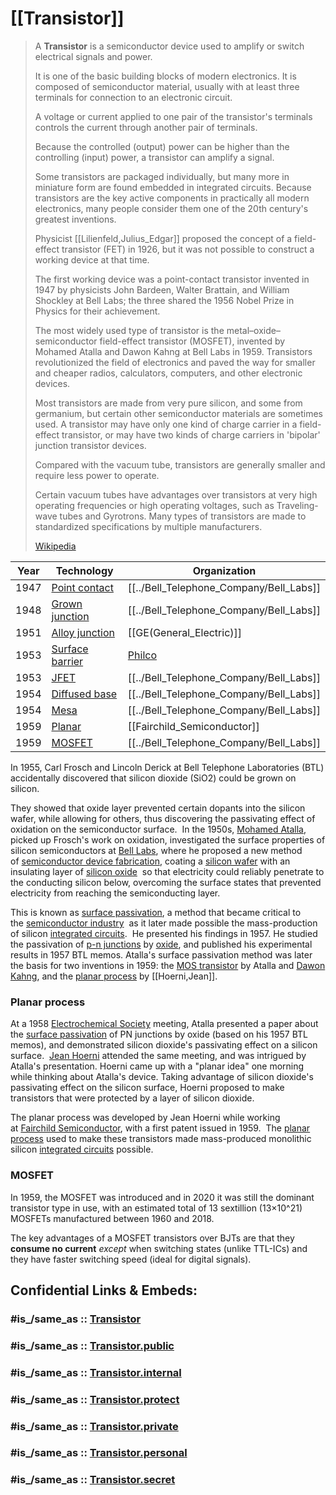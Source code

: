 
# [[Transistor]] 

> A **Transistor** is a semiconductor device 
> used to amplify or switch electrical signals and power. 
> 
> It is one of the basic building blocks of modern electronics. 
> It is composed of semiconductor material, 
> usually with at least three terminals for connection to an electronic circuit. 
> 
> A voltage or current applied to one pair of the transistor's terminals 
> controls the current through another pair of terminals. 
> 
> Because the controlled (output) power can be higher 
> than the controlling (input) power, a transistor can amplify a signal. 
> 
> Some transistors are packaged individually, 
> but many more in miniature form are found embedded in integrated circuits. 
> Because transistors are the key active components 
> in practically all modern electronics, many people consider them 
> one of the 20th century's greatest inventions.
>
> Physicist [[Lilienfeld,Julius_Edgar]] 
> proposed the concept of a field-effect transistor (FET) in 1926, 
> but it was not possible to construct a working device at that time. 
> 
> The first working device was a point-contact transistor invented in 1947 
> by physicists John Bardeen, Walter Brattain, and William Shockley at Bell Labs; 
> the three shared the 1956 Nobel Prize in Physics for their achievement. 
> 
> The most widely used type of transistor is the 
> metal–oxide–semiconductor field-effect transistor (MOSFET), 
> invented by Mohamed Atalla and Dawon Kahng at Bell Labs in 1959. 
> Transistors revolutionized the field of electronics 
> and paved the way for smaller and cheaper radios, calculators, computers, 
> and other electronic devices.
>
> Most transistors are made from very pure silicon, and some from germanium, 
> but certain other semiconductor materials are sometimes used. 
> A transistor may have only one kind of charge carrier in a field-effect transistor, 
> or may have two kinds of charge carriers in 'bipolar' junction transistor devices. 
> 
> Compared with the vacuum tube, transistors are generally smaller 
> and require less power to operate. 
> 
> Certain vacuum tubes have advantages over transistors 
> at very high operating frequencies or high operating voltages, 
> such as Traveling-wave tubes and Gyrotrons. 
> Many types of transistors are made to standardized specifications 
> by multiple manufacturers.
>
> [Wikipedia](https://en.wikipedia.org/wiki/Transistor)

| Year | Technology                                                                                               | Organization                                            |
| ---- | -------------------------------------------------------------------------------------------------------- | ------------------------------------------------------- |
| 1947 | [Point contact](https://en.wikipedia.org/wiki/Point-contact_transistor "Point-contact transistor")       | [[../Bell_Telephone_Company/Bell_Labs]]                                        |
| 1948 | [Grown junction](https://en.wikipedia.org/wiki/Grown-junction_transistor "Grown-junction transistor")    | [[../Bell_Telephone_Company/Bell_Labs]]                                        |
| 1951 | [Alloy junction](https://en.wikipedia.org/wiki/Alloy-junction_transistor "Alloy-junction transistor")    | [[GE(General_Electric)]]                                |
| 1953 | [Surface barrier](https://en.wikipedia.org/wiki/Surface-barrier_transistor "Surface-barrier transistor") | [Philco](https://en.wikipedia.org/wiki/Philco "Philco") |
| 1953 | [JFET](https://en.wikipedia.org/wiki/JFET "JFET")                                                        | [[../Bell_Telephone_Company/Bell_Labs]]                                        |
| 1954 | [Diffused base](https://en.wikipedia.org/wiki/Diffused-base_transistor "Diffused-base transistor")       | [[../Bell_Telephone_Company/Bell_Labs]]                                        |
| 1954 | [Mesa](https://en.wikipedia.org/wiki/Mesa_transistor "Mesa transistor")                                  | [[../Bell_Telephone_Company/Bell_Labs]]                                        |
| 1959 | [Planar](https://en.wikipedia.org/wiki/Planar_transistor "Planar transistor")                            | [[Fairchild_Semiconductor]]                             |
| 1959 | [MOSFET](https://en.wikipedia.org/wiki/MOSFET "MOSFET")                                                  | [[../Bell_Telephone_Company/Bell_Labs]]                                        |
In 1955, Carl Frosch and Lincoln Derick at Bell Telephone Laboratories (BTL) 
accidentally discovered that silicon dioxide (SiO2) could be grown on silicon. 

They showed that oxide layer prevented certain dopants into the silicon wafer, 
while allowing for others, thus discovering the passivating effect of oxidation on the semiconductor surface. 
In the 1950s, [Mohamed Atalla](https://en.wikipedia.org/wiki/Mohamed_Atalla "Mohamed Atalla"), picked up Frosch's work on oxidation, 
investigated the surface properties of silicon semiconductors at [Bell Labs](https://en.wikipedia.org/wiki/Bell_Labs "Bell Labs"), 
where he proposed a new method of [semiconductor device fabrication](https://en.wikipedia.org/wiki/Semiconductor_device_fabrication "Semiconductor device fabrication"), 
coating a [silicon wafer](https://en.wikipedia.org/wiki/Silicon_wafer "Silicon wafer") with an insulating layer of [silicon oxide](https://en.wikipedia.org/wiki/Silicon_oxide "Silicon oxide") 
so that electricity could reliably penetrate to the conducting silicon below, 
overcoming the surface states 
that prevented electricity from reaching the semiconducting layer. 

This is known as [surface passivation](https://en.wikipedia.org/wiki/Surface_passivation "Surface passivation"), 
a method that became critical to the [semiconductor industry](https://en.wikipedia.org/wiki/Semiconductor_industry "Semiconductor industry") 
as it later made possible the mass-production of silicon [integrated circuits](https://en.wikipedia.org/wiki/Integrated_circuit "Integrated circuit"). 
He presented his findings in 1957. 
He studied the passivation of [p-n junctions](https://en.wikipedia.org/wiki/P-n_junction "P-n junction") by [oxide](https://en.wikipedia.org/wiki/Oxide "Oxide"), 
and published his experimental results in 1957 BTL memos. 
Atalla's surface passivation method was later the basis for two inventions in 1959: 
the [MOS transistor](https://en.wikipedia.org/wiki/MOS_transistor "MOS transistor") by Atalla and [Dawon Kahng](https://en.wikipedia.org/wiki/Dawon_Kahng "Dawon Kahng"), 
and the [planar process](https://en.wikipedia.org/wiki/Planar_process "Planar process") by [[Hoerni,Jean]]. 

### Planar process 

At a 1958 [Electrochemical Society](https://en.wikipedia.org/wiki/Electrochemical_Society "Electrochemical Society") meeting, Atalla presented a paper about the [surface passivation](https://en.wikipedia.org/wiki/Surface_passivation "Surface passivation") of PN junctions by oxide (based on his 1957 BTL memos), 
and demonstrated silicon dioxide's passivating effect on a silicon surface. 
[Jean Hoerni](https://en.wikipedia.org/wiki/Jean_Hoerni "Jean Hoerni") attended the same meeting, and was intrigued by Atalla's presentation. 
Hoerni came up with a "planar idea" one morning while thinking about Atalla's device.
Taking advantage of silicon dioxide's passivating effect on the silicon surface, 
Hoerni proposed to make transistors that were protected by a layer of silicon dioxide.

The planar process was developed by Jean Hoerni 
while working at [Fairchild Semiconductor](https://en.wikipedia.org/wiki/Fairchild_Semiconductor "Fairchild Semiconductor"), with a first patent issued in 1959. 
The [planar process](https://en.wikipedia.org/wiki/Planar_process "Planar process") used to make these transistors 
made mass-produced monolithic silicon [integrated circuits](https://en.wikipedia.org/wiki/Integrated_circuit "Integrated circuit") possible.

### MOSFET 

In 1959, the MOSFET was introduced and 
in 2020 it was still the dominant transistor type in use, 
with an estimated total of 13 sextillion (13×10^21) MOSFETs 
manufactured between 1960 and 2018. 

The key advantages of a MOSFET transistors over BJTs are that 
they __consume no current__ _except_ when switching states (unlike TTL-ICs) 
and they have faster switching speed (ideal for digital signals).


## Confidential Links & Embeds: 

### #is_/same_as :: [Transistor](Transistor.md) 

### #is_/same_as :: [Transistor.public](/_public/Society/Economics/Business/Business-Entity/IT~Company/Semiconductor-Industry/Transistor.public.md) 

### #is_/same_as :: [Transistor.internal](/_internal/Society/Economics/Business/Business-Entity/IT~Company/Semiconductor-Industry/Transistor.internal.md) 

### #is_/same_as :: [Transistor.protect](/_protect/Society/Economics/Business/Business-Entity/IT~Company/Semiconductor-Industry/Transistor.protect.md) 

### #is_/same_as :: [Transistor.private](/_private/Society/Economics/Business/Business-Entity/IT~Company/Semiconductor-Industry/Transistor.private.md) 

### #is_/same_as :: [Transistor.personal](/_personal/Society/Economics/Business/Business-Entity/IT~Company/Semiconductor-Industry/Transistor.personal.md) 

### #is_/same_as :: [Transistor.secret](/_secret/Society/Economics/Business/Business-Entity/IT~Company/Semiconductor-Industry/Transistor.secret.md)

